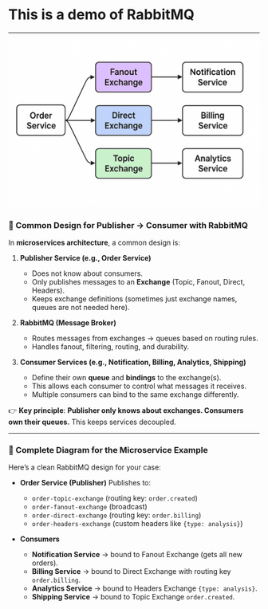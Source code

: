 # This is a demo of RabbitMQ
<hr>

![microservice diagram](resource/diagram.png)

### 🔹 Common Design for Publisher → Consumer with RabbitMQ

In **microservices architecture**, a common design is:

1. **Publisher Service (e.g., Order Service)**

    * Does not know about consumers.
    * Only publishes messages to an **Exchange** (Topic, Fanout, Direct, Headers).
    * Keeps exchange definitions (sometimes just exchange names, queues are not needed here).

2. **RabbitMQ (Message Broker)**

    * Routes messages from exchanges → queues based on routing rules.
    * Handles fanout, filtering, routing, and durability.

3. **Consumer Services (e.g., Notification, Billing, Analytics, Shipping)**

    * Define their own **queue** and **bindings** to the exchange(s).
    * This allows each consumer to control what messages it receives.
    * Multiple consumers can bind to the same exchange differently.

👉 **Key principle**:
**Publisher only knows about exchanges. Consumers own their queues.**
This keeps services decoupled.

---

### 🔹 Complete Diagram for the Microservice Example

Here’s a clean RabbitMQ design for your case:

* **Order Service (Publisher)**
  Publishes to:

    * `order-topic-exchange` (routing key: `order.created`)
    * `order-fanout-exchange` (broadcast)
    * `order-direct-exchange` (routing key: `order.billing`)
    * `order-headers-exchange` (custom headers like `{type: analysis}`)

* **Consumers**

    * **Notification Service** → bound to Fanout Exchange (gets all new orders).
    * **Billing Service** → bound to Direct Exchange with routing key `order.billing`.
    * **Analytics Service** → bound to Headers Exchange `{type: analysis}`.
    * **Shipping Service** → bound to Topic Exchange `order.created`.
